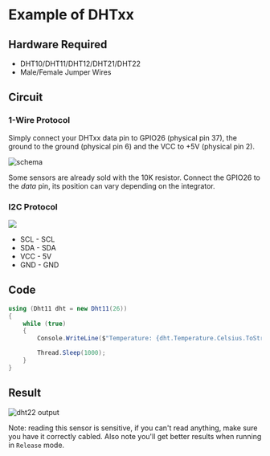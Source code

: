 # Example of DHTxx

## Hardware Required

* DHT10/DHT11/DHT12/DHT21/DHT22
* Male/Female Jumper Wires

## Circuit

### 1-Wire Protocol

Simply connect your DHTxx data pin to GPIO26 (physical pin 37), the ground to the ground (physical pin 6) and the VCC to +5V (physical pin 2).

![schema](./dht22.png)

Some sensors are already sold with the 10K resistor. Connect the GPIO26 to the *data* pin, its position can vary depending on the integrator.

### I2C Protocol

![](DHT12_circuit_bb.png)

* SCL - SCL
* SDA - SDA
* VCC - 5V
* GND - GND

## Code

```csharp
using (Dht11 dht = new Dht11(26))
{
    while (true)
    {
        Console.WriteLine($"Temperature: {dht.Temperature.Celsius.ToString("0.0")} °C, "Humidity: {dht.Humidity.ToString("0.0")} %");

        Thread.Sleep(1000);
    }
}
```

## Result

![dht22 output](./dht22ex.jpg)

Note: reading this sensor is sensitive, if you can't read anything, make sure you have it correctly cabled. Also note you'll get better results when running in ```Release``` mode.


